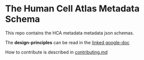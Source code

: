 # The Human Cell Atlas Metadata Schema

This repo contains the HCA metadata metadata json schemas.

The **design-principles**  can be read in the [linked google-doc](https://docs.google.com/document/d/1eUVpYDLu2AxmxRw2ZUMM-jpKNxQudJbznNyNRp35nLc/edit?usp=sharing)


How to contribute is described in [contributing.md](https://github.com/HumanCellAtlas/metadata-schema/blob/master/contributing.md)

